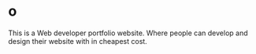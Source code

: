 # o
This is a Web developer portfolio website. Where people can develop and design their website with in cheapest cost.
